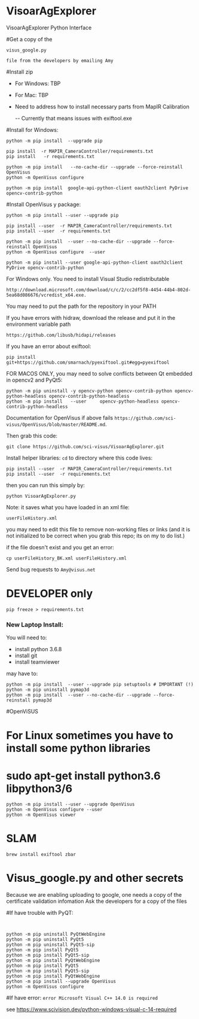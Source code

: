 # VisoarAgExplorer
VisoarAgExplorer Python Interface

#Get a copy of the 

    visus_google.py 
    
    file from the developers by emailing Amy

#Install zip  

- For Windows:   TBP
- For Mac: TBP

- Need to address how to install necessary parts from MapIR Calibration
  
  -- Currently that means issues with exiftool.exe
  
#Install for Windows:

```
python -m pip install  --upgrade pip

pip install  -r MAPIR_CameraController/requirements.txt 
pip install   -r requirements.txt 

python -m pip install   --no-cache-dir --upgrade --force-reinstall OpenVisus
python -m OpenVisus configure  

python -m pip install  google-api-python-client oauth2client PyDrive opencv-contrib-python
```

#Install OpenVisus y package:

```
python -m pip install --user --upgrade pip

pip install --user  -r MAPIR_CameraController/requirements.txt 
pip install --user  -r requirements.txt 

python -m pip install  --user --no-cache-dir --upgrade --force-reinstall OpenVisus
python -m OpenVisus configure  --user 

python -m pip install --user google-api-python-client oauth2client PyDrive opencv-contrib-python
```
    
For Windows only. You need to install Visual Studio redistributable 

```
http://download.microsoft.com/download/c/c/2/cc2df5f8-4454-44b4-802d-5ea68d086676/vcredist_x64.exe.
```

You may need to put the path for the repository in your PATH

If you have errors with hidraw, download the release and put it in the environment variable path
```
https://github.com/libusb/hidapi/releases
```

If you have an error about exiftool:
```
pip install git+https://github.com/smarnach/pyexiftool.git#egg=pyexiftool

```


FOR MACOS ONLY, you may need to solve conflicts between Qt embedded in opencv2 and PyQt5:

```
python -m pip uninstall -y opencv-python opencv-contrib-python opencv-python-headless opencv-contrib-python-headless
python -m pip install   --user     opencv-python-headless opencv-contrib-python-headless 
```



Documentation for  OpenVisus if above fails `https://github.com/sci-visus/OpenVisus/blob/master/README.md`.



Then grab this code:

```
git clone https://github.com/sci-visus/VisoarAgExplorer.git
```


Install helper libraries:
`cd` to directory where this code lives:

```
pip install --user  -r MAPIR_CameraController/requirements.txt 
pip install --user  -r requirements.txt 

```


then you can run this simply by:

```
python VisoarAgExplorer.py 
```


Note:  it saves what you have loaded in an xml file:


```
userFileHistory.xml
```

you may need to edit this file to remove non-working files or links
(and it is not initialized to be correct when you grab this repo;
its on my to do list.)

if the file doesn't exist and you get an error:

```
cp userFileHistory_BK.xml userFileHistory.xml
```

Send bug requests to `Amy@visus.net`


# DEVELOPER only

```
pip freeze > requirements.txt
```


### New Laptop Install:

You will need to:

- install python 3.6.8
- install git 
- install teamviewer

may have to:

```
python -m pip install  --user --upgrade pip setuptools # IMPORTANT (!)
python -m pip uninstall pymap3d 
python -m pip install  --user --no-cache-dir --upgrade --force-reinstall pymap3d
```


#OpenViSUS

# For Linux sometimes you have to install some python libraries 
# sudo apt-get install python3.6 libpython3/6

```
python -m pip install --user --upgrade OpenVisus
python -m OpenVisus configure --user
python -m OpenVisus viewer
```

# SLAM

```
brew install exiftool zbar 
```

# Visus_google.py and other secrets
Because we are enabling uploading to google, one needs a copy of the certificate validation infomation
Ask the developers for a copy of the files

#If have trouble with PyQT:
``` 

 
python -m pip uninstall PyQtWebEngine
python -m pip uninstall PyQt5 
python -m pip uninstall PyQt5-sip 
python -m pip install PyQt5  
python -m pip install PyQt5-sip  
python -m pip install PyQtWebEngine
python -m pip install PyQt5  
python -m pip install PyQt5-sip  
python -m pip install PyQtWebEngine
python -m pip install --upgrade OpenVisus
python -m OpenVisus configure 

```

#If have error:
```error Microsoft Visual C++ 14.0 is required```

 see
https://www.scivision.dev/python-windows-visual-c-14-required
